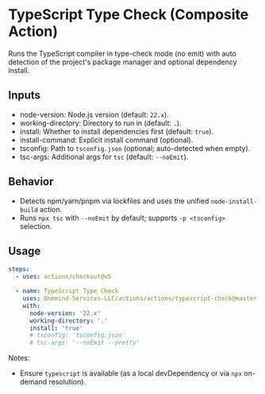 # TypeScript Type Check (Composite Action)

Runs the TypeScript compiler in type-check mode (no emit) with auto detection of the project's package manager and optional dependency install.

## Inputs

- node-version: Node.js version (default: `22.x`).
- working-directory: Directory to run in (default: `.`).
- install: Whether to install dependencies first (default: `true`).
- install-command: Explicit install command (optional).
- tsconfig: Path to `tsconfig.json` (optional; auto-detected when empty).
- tsc-args: Additional args for `tsc` (default: `--noEmit`).

## Behavior

- Detects npm/yarn/pnpm via lockfiles and uses the unified `node-install-build` action.
- Runs `npx tsc` with `--noEmit` by default; supports `-p <tsconfig>` selection.

## Usage

```yaml
steps:
  - uses: actions/checkout@v5

  - name: TypeScript Type Check
    uses: Onemind-Services-LLC/actions/actions/typescript-check@master
    with:
      node-version: '22.x'
      working-directory: '.'
      install: 'true'
      # tsconfig: 'tsconfig.json'
      # tsc-args: '--noEmit --pretty'
```

Notes:
- Ensure `typescript` is available (as a local devDependency or via `npx` on-demand resolution).
